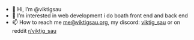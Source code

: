 - 👋 Hi, I’m @viktigsau
- 👀 I’m interested in web development i do boath front end and back end
- 📫 How to reach me me@viktigsau.org, my discord: [viktig_sau](https://discord.gg/jAJkCPCqAr) or on reddit [r/viktig_sau](https://www.reddit.com/r/viktig_sau/)

<!---
viktigsau/viktigsau is a ✨ special ✨ repository because its `README.md` (this file) appears on your GitHub profile.
You can click the Preview link to take a look at your changes.
--->
